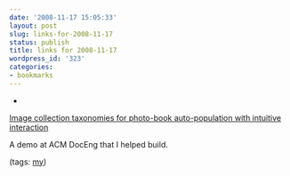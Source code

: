 ```yaml
---
date: '2008-11-17 15:05:33'
layout: post
slug: links-for-2008-11-17
status: publish
title: links for 2008-11-17
wordpress_id: '323'
categories:
- bookmarks
---
```


  *


[Image collection taxonomies for photo-book auto-population with intuitive interaction](http://portal.acm.org/citation.cfm?doid=1410140.1410160)


A demo at ACM DocEng that I helped build.


(tags: [my](http://delicious.com/eob/my))



